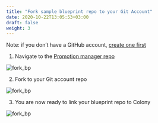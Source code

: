 ```yaml
---
title: "Fork sample blueprint repo to your Git Account" 
date: 2020-10-22T13:05:53+03:00
draft: false
weight: 3
---
```


Note: if you don’t have a GitHub account, [create one first](https://github.com/)

1. Navigate to the [Promotion manager repo](https://github.com/QualiSystemsLab/aws-workshop-colony)

![fork_bp](/images/module1/fork_bp.png)

2. Fork to your Git account repo

![fork_bp](/images/module1/repo.png)

3. You are now ready to link your blueprint repo to Colony

![fork_bp](/images/module1/ready_to_link.png)
